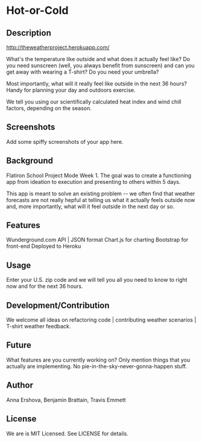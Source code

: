 # Hot-or-Cold

## Description

http://theweatherproject.herokuapp.com/

What's the temperature like outside and what does it actually feel like? Do you need sunscreen (well, you always benefit from sunscreen) and can you get away with wearing a T-shirt? Do you need your umbrella? 

Most importantly, what will it really feel like outside in the next 36 hours? Handy for planning your day and outdoors exercise.

We tell you using our scientifically calculated heat index and wind chill factors, depending on the season. 

## Screenshots

Add some spiffy screenshots of your app here.

## Background

Flatiron School Project Mode Week 1. The goal was to create a functioning app from ideation to execution and presenting to others within 5 days.

This app is meant to solve an existing problem -- we often find that weather forecasts are not really hepful at telling us what it actually feels outside now and, more importantly, what will it feel outside in the next day or so.

## Features

Wunderground.com API | JSON format
Chart.js for charting
Bootstrap for front-end
Deployed to Heroku

## Usage

Enter your U.S. zip code and we will tell you all you need to know to right now and for the next 36 hours. 

## Development/Contribution

We welcome all ideas on refactoring code | contributing weather scenarios | T-shirt weather feedback.

## Future

What features are you currently working on? Only mention things that you
actually are implementing. No pie-in-the-sky-never-gonna-happen stuff.

## Author

Anna Ershova, Benjamin Brattain, Travis Emmett

## License

We are is MIT Licensed. See LICENSE for details.
